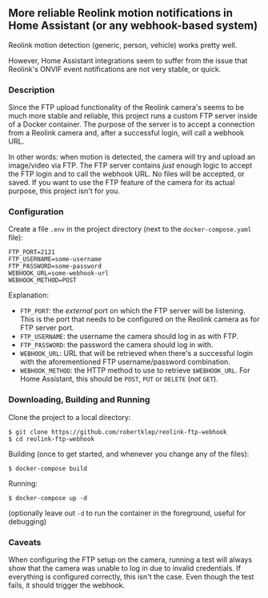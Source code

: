 ## More reliable Reolink motion notifications in Home Assistant (or any webhook-based system)

Reolink motion detection (generic, person, vehicle) works pretty well.

However, Home Assistant integrations seem to suffer from the issue that Reolink's ONVIF event notifications are not very stable, or quick.

### Description

Since the FTP upload functionality of the Reolink camera's seems to be much more stable and reliable, this project runs a custom FTP server inside of a Docker container. The purpose of the server is to accept a connection from a Reolink camera and, after a successful login, will call a webhook URL.

In other words: when motion is detected, the camera will try and upload an image/video via FTP. The FTP server contains _just_ enough logic to accept the FTP login and to call the webhook URL. No files will be accepted, or saved. If you want to use the FTP feature of the camera for its actual purpose, this project isn't for you.

### Configuration

Create a file `.env` in the project directory (next to the `docker-compose.yaml` file):
```
FTP_PORT=2121
FTP_USERNAME=some-username
FTP_PASSWORD=some-password
WEBHOOK_URL=some-webhook-url
WEBHOOK_METHOD=POST
```

Explanation:
* `FTP_PORT`: the _external_ port on which the FTP server will be listening. This is the port that needs to be configured on the Reolink camera as for FTP server port.
* `FTP_USERNAME`: the username the camera should log in as with FTP.
* `FTP_PASSWORD`: the password the camera should log in with.
* `WEBHOOK_URL`: URL that will be retrieved when there's a successful login with the aforementioned FTP username/password combination.
* `WEBHOOK_METHOD`: the HTTP method to use to retrieve `$WEBHOOK_URL`. For Home Assistant, this should be `POST`, `PUT` or `DELETE` (_not_ `GET`).

### Downloading, Building and Running

Clone the project to a local directory:
```
$ git clone https://github.com/robertklep/reolink-ftp-webhook
$ cd reolink-ftp-webhook
```

Building (once to get started, and whenever you change any of the files):
```
$ docker-compose build
```

Running:
```
$ docker-compose up -d
```

(optionally leave out `-d` to run the container in the foreground, useful for debugging)

### Caveats

When configuring the FTP setup on the camera, running a test will always show that the camera was unable to log in due to invalid credentials. If everything is configured correctly, this isn't the case. Even though the test fails, it should trigger the webhook.
